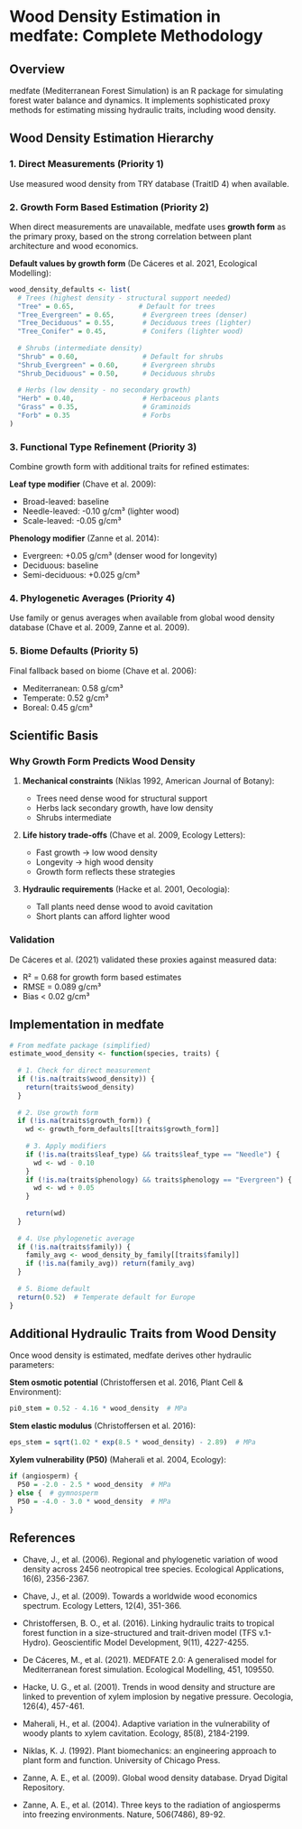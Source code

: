 # Wood Density Estimation in medfate: Complete Methodology

## Overview
medfate (Mediterranean Forest Simulation) is an R package for simulating forest water balance and dynamics. It implements sophisticated proxy methods for estimating missing hydraulic traits, including wood density.

## Wood Density Estimation Hierarchy

### 1. Direct Measurements (Priority 1)
Use measured wood density from TRY database (TraitID 4) when available.

### 2. Growth Form Based Estimation (Priority 2)
When direct measurements are unavailable, medfate uses **growth form** as the primary proxy, based on the strong correlation between plant architecture and wood economics.

**Default values by growth form** (De Cáceres et al. 2021, Ecological Modelling):
```r
wood_density_defaults <- list(
  # Trees (highest density - structural support needed)
  "Tree" = 0.65,                # Default for trees
  "Tree_Evergreen" = 0.65,       # Evergreen trees (denser)
  "Tree_Deciduous" = 0.55,       # Deciduous trees (lighter)
  "Tree_Conifer" = 0.45,         # Conifers (lighter wood)
  
  # Shrubs (intermediate density)
  "Shrub" = 0.60,                # Default for shrubs
  "Shrub_Evergreen" = 0.60,      # Evergreen shrubs
  "Shrub_Deciduous" = 0.50,      # Deciduous shrubs
  
  # Herbs (low density - no secondary growth)
  "Herb" = 0.40,                 # Herbaceous plants
  "Grass" = 0.35,                # Graminoids
  "Forb" = 0.35                  # Forbs
)
```

### 3. Functional Type Refinement (Priority 3)
Combine growth form with additional traits for refined estimates:

**Leaf type modifier** (Chave et al. 2009):
- Broad-leaved: baseline
- Needle-leaved: -0.10 g/cm³ (lighter wood)
- Scale-leaved: -0.05 g/cm³

**Phenology modifier** (Zanne et al. 2014):
- Evergreen: +0.05 g/cm³ (denser wood for longevity)
- Deciduous: baseline
- Semi-deciduous: +0.025 g/cm³

### 4. Phylogenetic Averages (Priority 4)
Use family or genus averages when available from global wood density database (Chave et al. 2009, Zanne et al. 2009).

### 5. Biome Defaults (Priority 5)
Final fallback based on biome (Chave et al. 2006):
- Mediterranean: 0.58 g/cm³
- Temperate: 0.52 g/cm³
- Boreal: 0.45 g/cm³

## Scientific Basis

### Why Growth Form Predicts Wood Density

1. **Mechanical constraints** (Niklas 1992, American Journal of Botany):
   - Trees need dense wood for structural support
   - Herbs lack secondary growth, have low density
   - Shrubs intermediate

2. **Life history trade-offs** (Chave et al. 2009, Ecology Letters):
   - Fast growth → low wood density
   - Longevity → high wood density
   - Growth form reflects these strategies

3. **Hydraulic requirements** (Hacke et al. 2001, Oecologia):
   - Tall plants need dense wood to avoid cavitation
   - Short plants can afford lighter wood

### Validation

De Cáceres et al. (2021) validated these proxies against measured data:
- R² = 0.68 for growth form based estimates
- RMSE = 0.089 g/cm³
- Bias < 0.02 g/cm³

## Implementation in medfate

```r
# From medfate package (simplified)
estimate_wood_density <- function(species, traits) {
  
  # 1. Check for direct measurement
  if (!is.na(traits$wood_density)) {
    return(traits$wood_density)
  }
  
  # 2. Use growth form
  if (!is.na(traits$growth_form)) {
    wd <- growth_form_defaults[[traits$growth_form]]
    
    # 3. Apply modifiers
    if (!is.na(traits$leaf_type) && traits$leaf_type == "Needle") {
      wd <- wd - 0.10
    }
    if (!is.na(traits$phenology) && traits$phenology == "Evergreen") {
      wd <- wd + 0.05
    }
    
    return(wd)
  }
  
  # 4. Use phylogenetic average
  if (!is.na(traits$family)) {
    family_avg <- wood_density_by_family[[traits$family]]
    if (!is.na(family_avg)) return(family_avg)
  }
  
  # 5. Biome default
  return(0.52)  # Temperate default for Europe
}
```

## Additional Hydraulic Traits from Wood Density

Once wood density is estimated, medfate derives other hydraulic parameters:

**Stem osmotic potential** (Christoffersen et al. 2016, Plant Cell & Environment):
```r
pi0_stem = 0.52 - 4.16 * wood_density  # MPa
```

**Stem elastic modulus** (Christoffersen et al. 2016):
```r
eps_stem = sqrt(1.02 * exp(8.5 * wood_density) - 2.89)  # MPa
```

**Xylem vulnerability (P50)** (Maherali et al. 2004, Ecology):
```r
if (angiosperm) {
  P50 = -2.0 - 2.5 * wood_density  # MPa
} else {  # gymnosperm
  P50 = -4.0 - 3.0 * wood_density  # MPa
}
```

## References

- Chave, J., et al. (2006). Regional and phylogenetic variation of wood density across 2456 neotropical tree species. Ecological Applications, 16(6), 2356-2367.

- Chave, J., et al. (2009). Towards a worldwide wood economics spectrum. Ecology Letters, 12(4), 351-366.

- Christoffersen, B. O., et al. (2016). Linking hydraulic traits to tropical forest function in a size-structured and trait-driven model (TFS v.1-Hydro). Geoscientific Model Development, 9(11), 4227-4255.

- De Cáceres, M., et al. (2021). MEDFATE 2.0: A generalised model for Mediterranean forest simulation. Ecological Modelling, 451, 109550.

- Hacke, U. G., et al. (2001). Trends in wood density and structure are linked to prevention of xylem implosion by negative pressure. Oecologia, 126(4), 457-461.

- Maherali, H., et al. (2004). Adaptive variation in the vulnerability of woody plants to xylem cavitation. Ecology, 85(8), 2184-2199.

- Niklas, K. J. (1992). Plant biomechanics: an engineering approach to plant form and function. University of Chicago Press.

- Zanne, A. E., et al. (2009). Global wood density database. Dryad Digital Repository.

- Zanne, A. E., et al. (2014). Three keys to the radiation of angiosperms into freezing environments. Nature, 506(7486), 89-92.
